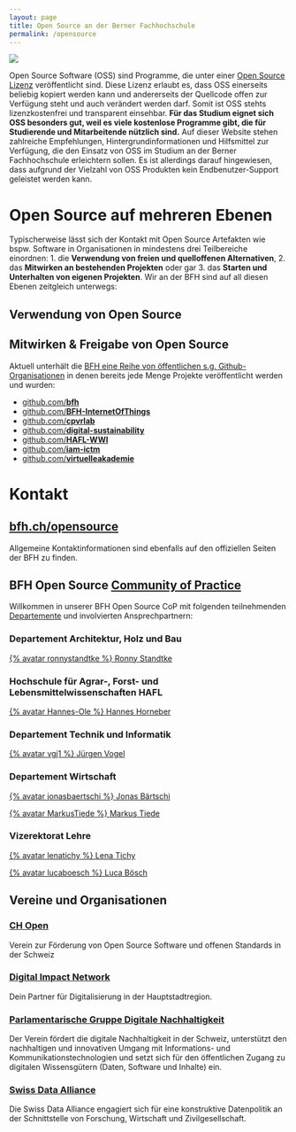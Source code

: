 ```yaml
---
layout: page
title: Open Source an der Berner Fachhochschule
permalink: /opensource
---
```

[![](https://images.unsplash.com/photo-1505835045737-a37cf2e93876?ixlib=rb-4.0.3&ixid=M3wxMjA3fDB8MHxwaG90by1wYWdlfHx8fGVufDB8fHx8fA%3D%3D&auto=format&fit=crop&w=1024&q=80)](https://unsplash.com/de/fotos/T7s_TnKO-dk)

Open Source Software (OSS) sind Programme, die unter einer [Open Source Lizenz](https://opensource.org/licenses/) veröffentlicht sind. Diese Lizenz erlaubt es, dass OSS einerseits beliebig kopiert werden kann und andererseits der Quellcode offen zur Verfügung steht und auch verändert werden darf. Somit ist OSS stehts lizenzkostenfrei und transparent einsehbar. **Für das Studium eignet sich OSS besonders gut, weil es viele kostenlose Programme gibt, die für Studierende und Mitarbeitende nützlich sind.** Auf dieser Website stehen zahlreiche Empfehlungen, Hintergrundinformationen und Hilfsmittel zur Verfügung, die den Einsatz von OSS im Studium an der Berner Fachhochschule erleichtern sollen. Es ist allerdings darauf hingewiesen, dass aufgrund der Vielzahl von OSS Produkten kein Endbenutzer-Support geleistet werden kann.

# Open Source auf mehreren Ebenen

Typischerweise lässt sich der Kontakt mit Open Source Artefakten wie bspw. Software in Organisationen in mindestens drei Teilbereiche einordnen: 1. die **Verwendung von freien und quelloffenen Alternativen**, 2. das **Mitwirken an bestehenden Projekten** oder gar 3. das **Starten und Unterhalten von eigenen Projekten**. Wir an der BFH sind auf all diesen Ebenen zeitgleich unterwegs:

## Verwendung von Open Source

## Mitwirken & Freigabe von Open Source

Aktuell unterhält die [BFH eine Reihe von öffentlichen s.g. Github-Organisationen](https://ossbenchmark.com/institutions/bfh) in denen bereits jede Menge Projekte veröffentlicht werden und wurden:
 - [github.com/**bfh**](http://github.com/bfh/)
 - [github.com/**BFH-InternetOfThings**](http://github.com/BFH-InternetOfThings/)
 - [github.com/**cpvrlab**](http://github.com/cpvrlab/)
 - [github.com/**digital-sustainability**](http://github.com/digital-sustainability/)
 - [github.com/**HAFL-WWI**](http://github.com/HAFL-WWI/)
 - [github.com/**iam-ictm**](http://github.com/iam-ictm/)
 - [github.com/**virtuelleakademie**](http://github.com/virtuelleakademie/)

# Kontakt

## [bfh.ch/opensource](https://bfh.ch/opensource)

Allgemeine Kontaktinformationen sind ebenfalls auf den offiziellen Seiten der BFH zu finden.

## BFH Open Source [Community of Practice](https://scaledagileframework.com/communities-of-practice/)

Willkommen in unserer BFH Open Source CoP mit folgenden teilnehmenden [Departemente](https://www.bfh.ch/de/ueber-die-bfh/departemente/) und involvierten Ansprechpartnern: 

### Departement Architektur, Holz und Bau

[{% avatar ronnystandtke %} Ronny Standtke](https://www.bfh.ch/de/ueber-die-bfh/personen/et7lw7r3xm2r/)

### Hochschule für Agrar-, Forst- und Lebensmittelwissenschaften HAFL

[{% avatar Hannes-Ole %} Hannes Horneber](https://www.bfh.ch/de/ueber-die-bfh/personen/3vyn5q572ttg/)

### Departement Technik und Informatik

[{% avatar vgj1 %} Jürgen Vogel](https://www.bfh.ch/de/ueber-die-bfh/personen/dftzu4f3f2o2/)

### Departement Wirtschaft

[{% avatar jonasbaertschi %} Jonas Bärtschi](https://www.bfh.ch/de/ueber-die-bfh/personen/np2q4may3n7v/)

[{% avatar MarkusTiede %} Markus Tiede](https://www.bfh.ch/de/ueber-die-bfh/personen/wqt4t23oxq3q/)

### Vizerektorat Lehre

[{% avatar lenatichy %} Lena Tichy](https://www.bfh.ch/de/ueber-die-bfh/personen/zjgyrymvn42q/)

[{% avatar lucaboesch %} Luca Bösch](https://www.bfh.ch/de/ueber-die-bfh/personen/bzaqj4m7wyyb/)

## Vereine und Organisationen

### [CH Open](https://www.ch-open.ch)
Verein zur Förderung von Open Source Software und offenen Standards in der Schweiz

### [Digital Impact Network](https://digitalimpact.ch)
Dein Partner für Digitalisierung in der Haupt­stadt­region.

### [Parlamentarische Gruppe Digitale Nachhaltigkeit ](https://www.parldigi.ch)
Der Verein fördert die digitale Nachhaltigkeit in der Schweiz, unterstützt den nachhaltigen und innovativen Umgang mit Informations- und Kommunikationstechnologien und setzt sich für den öffentlichen Zugang zu digitalen Wissensgütern (Daten, Software und Inhalte) ein. 

### [Swiss Data Alliance](https://www.swissdataalliance.ch/)
Die Swiss Data Alliance engagiert sich für eine konstruktive Datenpolitik an der Schnittstelle von Forschung, Wirtschaft und Zivilgesellschaft.
